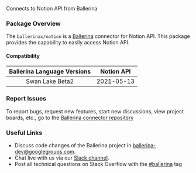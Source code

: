 
Connects to Notion API from Ballerina

### Package Overview
The `ballerinax/notion` is a [Ballerina](https://ballerina.io/) connector for Notion API.
This package provides the capability to easily access Notion API.

#### Compatibility
| Ballerina Language Versions  |      Notion API                  |
|:----------------------------:|:--------------------------------:|
|       Swan Lake Beta2        |             2021-05-13           |

### Report Issues
To report bugs, request new features, start new discussions, view project boards, etc., go to the [Ballerina connector repository](https://github.com/ballerina-platform/ballerinax-openapi-connectors)

### Useful Links
- Discuss code changes of the Ballerina project in [ballerina-dev@googlegroups.com](mailto:ballerina-dev@googlegroups.com).
- Chat live with us via our [Slack channel](https://ballerina.io/community/slack/).
- Post all technical questions on Stack Overflow with the [#ballerina](https://stackoverflow.com/questions/tagged/ballerina) tag
